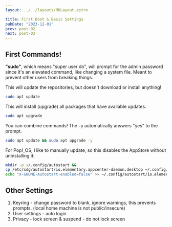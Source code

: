 ```yaml
---
layout: ../../layouts/MDLayout.astro

title: First Boot & Basic Settings
pubDate: "2023-12-01"
prev: post-02
next: post-03
---
```



## First Commands!

**"sudo"**, which means "super user do", will prompt for the admin password since it's an elevated command, like changing a system file. Meant to prevent other users from breaking things.

This will update the repositories, but doesn't download or install anything!
```sh
sudo apt update
```

This will install (upgrade) all packages that have available updates.
```sh
sudo apt upgrade
```

You can combine commands! The `-y` automatically answers "yes" to the prompt.
```sh
sudo apt update && sudo apt upgrade -y
```

For Pop!_OS, I like to manually update, so this disables the AppStore without uninstalling it:
```sh
mkdir -p ~/.config/autostart &&
cp /etc/xdg/autostart/io.elementary.appcenter-daemon.desktop ~/.config/autostart/ &&
echo "X-GNOME-Autostart-enabled=false" >> ~/.config/autostart/io.elementary.appcenter-daemon.desktop
```

## Other Settings
1. Keyring - change password to blank, ignore warnings, this prevents prompts. (local home machine is not public/insecure)
2. User settings - auto login
3. Privacy - lock screen & suspend - do not lock screen
